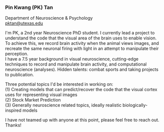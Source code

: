 ### Pin Kwang (PK) Tan
Department of Neuroscience & Psychology
<br/>pktan@utexas.edu

I'm PK, a 2nd year Neuroscience PhD student. I currently lead a project to understand the code that the visual area of the brain uses to enable vision. To achieve this, we record brain activity when the animal views images, and recreate the same neuronal firing with light in an attempt to manipulate their perception. 
<br/>I have a 7.5 year background in visual neuroscience, cutting-edge techniques to record and manipulate brain activity, and computational neuroscience (analyses). Hidden talents: combat sports and taking projects to publication.

Three potential topics I'd be interested in working on:
<br/>(1) Creating models that can predict/recover the code that the visual cortex uses for representing visual images
<br/>(2) Stock Market Prediction
<br/>(3) Generally neuroscience related topics, ideally realistic biologically-inspired models

I have not teamed up with anyone at this point, please feel free to reach out. Thanks!
